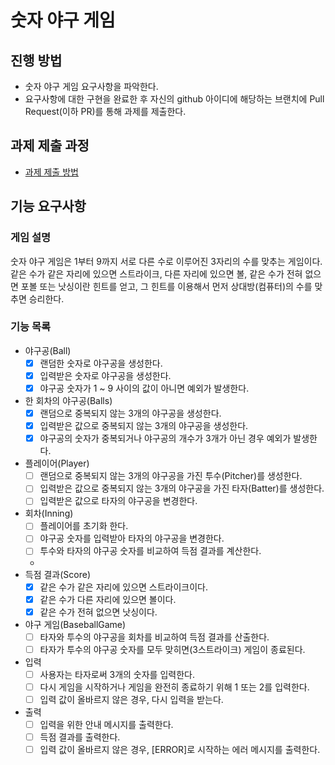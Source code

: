 # 숫자 야구 게임

## 진행 방법

* 숫자 야구 게임 요구사항을 파악한다.
* 요구사항에 대한 구현을 완료한 후 자신의 github 아이디에 해당하는 브랜치에 Pull Request(이하 PR)를 통해 과제를 제출한다.

## 과제 제출 과정

* [과제 제출 방법](https://github.com/next-step/nextstep-docs/tree/master/precourse)

## 기능 요구사항

### 게임 설명

숫자 야구 게임은 1부터 9까지 서로 다른 수로 이루어진 3자리의 수를 맞추는 게임이다. 같은 수가 같은 자리에 있으면 스트라이크, 다른 자리에 있으면 볼, 같은 수가 전혀 없으면 포볼 또는 낫싱이란 힌트를 얻고,
그 힌트를 이용해서 먼저 상대방(컴퓨터)의 수를 맞추면 승리한다.

### 기능 목록

* 야구공(Ball)
    - [x] 랜덤한 숫자로 야구공을 생성한다.
    - [x] 입력받은 숫자로 야구공을 생성한다.
    - [x] 야구공 숫자가 1 ~ 9 사이의 값이 아니면 예외가 발생한다.

* 한 회차의 야구공(Balls)
    - [x] 랜덤으로 중복되지 않는 3개의 야구공을 생성한다.
    - [x] 입력받은 값으로 중복되지 않는 3개의 야구공을 생성한다.
    - [x] 야구공의 숫자가 중복되거나 야구공의 개수가 3개가 아닌 경우 예외가 발생한다.

* 플레이어(Player)
    - [ ] 랜덤으로 중복되지 않는 3개의 야구공을 가진 투수(Pitcher)를 생성한다.
    - [ ] 입력받은 값으로 중복되지 않는 3개의 야구공을 가진 타자(Batter)를 생성한다.
    - [ ] 입력받은 값으로 타자의 야구공을 변경한다.

* 회차(Inning)
    - [ ] 플레이어를 초기화 한다.
    - [ ] 야구공 숫자를 입력받아 타자의 야구공을 변경한다.
    - [ ] 투수와 타자의 야구공 숫자를 비교하여 득점 결과를 계산한다.
    -
* 득점 결과(Score)
    - [x] 같은 수가 같은 자리에 있으면 스트라이크이다.
    - [x] 같은 수가 다른 자리에 있으면 볼이다.
    - [x] 같은 수가 전혀 없으면 낫싱이다.

* 야구 게임(BaseballGame)
    - [ ] 타자와 투수의 야구공을 회차를 비교하여 득점 결과를 산출한다.
    - [ ] 타자가 투수의 야구공 숫자를 모두 맞히면(3스트라이크) 게임이 종료된다.

* 입력
    - [ ] 사용자는 타자로써 3개의 숫자를 입력한다.
    - [ ] 다시 게임을 시작하거나 게임을 완전히 종료하기 위해 1 또는 2를 입력한다.
    - [ ] 입력 값이 올바르지 않은 경우, 다시 입력을 받는다.

* 출력
    - [ ] 입력을 위한 안내 메시지를 출력한다.
    - [ ] 득점 결과를 출력한다.
    - [ ] 입력 값이 올바르지 않은 경우, [ERROR]로 시작하는 에러 메시지를 출력한다.
